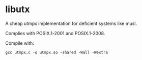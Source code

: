 # libutx

A cheap utmpx implementation for deficient systems like musl.

Complies with POSIX.1-2001 and POSIX.1-2008.

Compile with:

`gcc utmpx.c -o utmpx.so -shared -Wall -Wextra`

